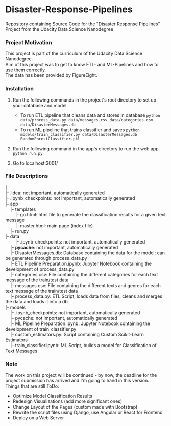 # Disaster-Response-Pipelines
Repository containing Source Code for the "Disaster Response Pipelines" Project from the Udacity Data Science Nanodegree

### Project Motivation
This project is part of the curriculum of the Udacity Data Science Nanodegree. <br>
Aim of this project was to get to know ETL- and ML-Pipelines and how to use them correctly. <br>
The data has been provided by FigureEight.

### Installation
1. Run the following commands in the project's root directory to set up your database and model.

    - To run ETL pipeline that cleans data and stores in database
        `python data/process_data.py data/messages.csv data/categories.csv data/DisasterMessages.db`
    - To run ML pipeline that trains classifier and saves
        `python models/train_classifier.py data/DisasterMessages.db RandomForestClassifier.pkl`

2. Run the following command in the app's directory to run the web app.
    `python run.py`

3. Go to localhost:3001/

### File Descriptions
| <br>
|- .idea: not important, automatically generated<br>
|- .ipynb_checkpoints: not important, automatically generated<br>
|- app<br>
&nbsp;&nbsp;&nbsp;&nbsp;|- templates<br>
&nbsp;&nbsp;&nbsp;&nbsp;&nbsp;&nbsp;&nbsp;&nbsp;|- go.html: html file to generate the classification results for a given text message<br>
&nbsp;&nbsp;&nbsp;&nbsp;&nbsp;&nbsp;&nbsp;&nbsp;|- master.html: main page (index file)<br>
&nbsp;&nbsp;&nbsp;&nbsp;|- run.py <br>
|- data <br>
&nbsp;&nbsp;&nbsp;&nbsp;&nbsp;&nbsp;&nbsp;&nbsp;|- .ipynb_checkpoints: not important, automatically generated<br>
&nbsp;&nbsp;&nbsp;&nbsp;|- __pycache__: not important, automatically generated<br>
&nbsp;&nbsp;&nbsp;&nbsp;|- DisasterMessages.db: Database containing the data for the model; can be generated through process_data.py<br>
&nbsp;&nbsp;&nbsp;&nbsp;|- ETL Pipeline Preparation.ipynb: Jupyter Notebook containing the development of process_data.py<br>
&nbsp;&nbsp;&nbsp;&nbsp;|- categories.csv: File containing the different categories for each text message of the train/test data<br>
&nbsp;&nbsp;&nbsp;&nbsp;|- messages.csv: File containing the different texts and genres for each text message of the train/test data<br>
&nbsp;&nbsp;&nbsp;&nbsp;|- process_data.py: ETL Script, loads data from files, cleans and merges the data and loads it into a db<br>
|- models<br>
&nbsp;&nbsp;&nbsp;&nbsp;|- .ipynb_checkpoints: not important, automatically generated<br>
&nbsp;&nbsp;&nbsp;&nbsp;|- pycache: not important, automatically generated<br>
&nbsp;&nbsp;&nbsp;&nbsp;|- ML Pipeline Preparation.ipynb: Jupyter Notebook containing the development of train_classifier.py<br>
&nbsp;&nbsp;&nbsp;&nbsp;|- custom_estimators.py: Script containing Custom Scikit-Learn Estimators<br>
&nbsp;&nbsp;&nbsp;&nbsp;|- train_classifier.ipynb: ML Script, builds a model for Classification of Text Messages<br>


### Note
The work on this project will be continued - by now, the deadline for the project submission has arrived and I'm going
to hand in this version. <br>
Things that are still ToDo:
- Optimize Model Classification Results
- Redesign Visualizations (add more significant ones)
- Change Layout of the Pages (custom made with Bootstrap)
- Rewrite the script files using Django, use Angular or React for Frontend
- Deploy on a Web Server